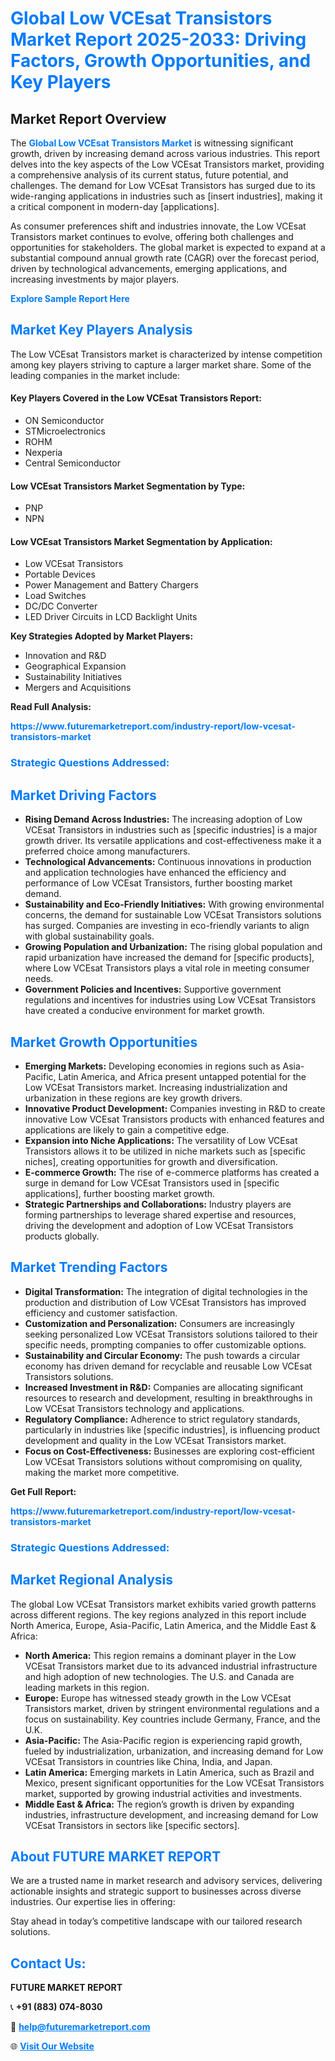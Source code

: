 <h1 style="color: #007BFF;">Global Low VCEsat Transistors Market Report 2025-2033: Driving Factors, Growth Opportunities, and Key Players</h1>

<section id="overview">
<h2>Market Report Overview</h2>
<p>The <a href="https://www.futuremarketreport.com/industry-report/low-vcesat-transistors-market" style="color: #007BFF; text-decoration: none;"><strong>Global Low VCEsat Transistors Market</strong></a> is witnessing significant growth, driven by increasing demand across various industries. This report delves into the key aspects of the Low VCEsat Transistors market, providing a comprehensive analysis of its current status, future potential, and challenges. The demand for Low VCEsat Transistors has surged due to its wide-ranging applications in industries such as [insert industries], making it a critical component in modern-day [applications].</p>
<p>As consumer preferences shift and industries innovate, the Low VCEsat Transistors market continues to evolve, offering both challenges and opportunities for stakeholders. The global market is expected to expand at a substantial compound annual growth rate (CAGR) over the forecast period, driven by technological advancements, emerging applications, and increasing investments by major players.</p>
</section>

<section id="overview">
<p><a href="https://www.futuremarketreport.com/request-sample/reportId=81360" style="color: #007BFF; text-decoration: none;"><strong>Explore Sample Report Here</strong></a></p>
</section>

<section id="key-players">
<h2 style="color: #007BFF;">Market Key Players Analysis</h2>
<p>The Low VCEsat Transistors market is characterized by intense competition among key players striving to capture a larger market share. Some of the leading companies in the market include:</p>
<h4>Key Players Covered in the Low VCEsat Transistors Report:</h4>
<ul><li>ON Semiconductor</li><li>STMicroelectronics</li><li>ROHM</li><li>Nexperia</li><li>Central Semiconductor</li></ul>
<h4>Low VCEsat Transistors Market Segmentation by Type:</h4>
<ul><li>PNP</li><li>NPN</li></ul>

<h4>Low VCEsat Transistors Market Segmentation by Application:</h4>
<ul><li>Low VCEsat Transistors</li><li>Portable Devices</li><li>Power Management and Battery Chargers</li><li>Load Switches</li><li>DC/DC Converter</li><li>LED Driver Circuits in LCD Backlight Units</li></ul>
<p><strong>Key Strategies Adopted by Market Players:</strong></p>
<ul>
<li>Innovation and R&D</li>
<li>Geographical Expansion</li>
<li>Sustainability Initiatives</li>
<li>Mergers and Acquisitions</li>
</ul>
</section>

<section>
<p><strong>Read Full Analysis: </strong></p><a href="https://www.futuremarketreport.com/industry-report/low-vcesat-transistors-market" style="color: #007BFF; text-decoration: none;"><strong>https://www.futuremarketreport.com/industry-report/low-vcesat-transistors-market</strong></a>
<h3 style="color: #007BFF;">Strategic Questions Addressed:</h3>
</section>

<section id="driving-factors">
<h2 style="color: #007BFF;">Market Driving Factors</h2>
<ul>
<li><strong>Rising Demand Across Industries:</strong> The increasing adoption of Low VCEsat Transistors in industries such as [specific industries] is a major growth driver. Its versatile applications and cost-effectiveness make it a preferred choice among manufacturers.</li>
<li><strong>Technological Advancements:</strong> Continuous innovations in production and application technologies have enhanced the efficiency and performance of Low VCEsat Transistors, further boosting market demand.</li>
<li><strong>Sustainability and Eco-Friendly Initiatives:</strong> With growing environmental concerns, the demand for sustainable Low VCEsat Transistors solutions has surged. Companies are investing in eco-friendly variants to align with global sustainability goals.</li>
<li><strong>Growing Population and Urbanization:</strong> The rising global population and rapid urbanization have increased the demand for [specific products], where Low VCEsat Transistors plays a vital role in meeting consumer needs.</li>
<li><strong>Government Policies and Incentives:</strong> Supportive government regulations and incentives for industries using Low VCEsat Transistors have created a conducive environment for market growth.</li>
</ul>
</section>

<section id="growth-opportunities">
<h2 style="color: #007BFF;">Market Growth Opportunities</h2>
<ul>
<li><strong>Emerging Markets:</strong> Developing economies in regions such as Asia-Pacific, Latin America, and Africa present untapped potential for the Low VCEsat Transistors market. Increasing industrialization and urbanization in these regions are key growth drivers.</li>
<li><strong>Innovative Product Development:</strong> Companies investing in R&D to create innovative Low VCEsat Transistors products with enhanced features and applications are likely to gain a competitive edge.</li>
<li><strong>Expansion into Niche Applications:</strong> The versatility of Low VCEsat Transistors allows it to be utilized in niche markets such as [specific niches], creating opportunities for growth and diversification.</li>
<li><strong>E-commerce Growth:</strong> The rise of e-commerce platforms has created a surge in demand for Low VCEsat Transistors used in [specific applications], further boosting market growth.</li>
<li><strong>Strategic Partnerships and Collaborations:</strong> Industry players are forming partnerships to leverage shared expertise and resources, driving the development and adoption of Low VCEsat Transistors products globally.</li>
</ul>
</section>

<section id="trending-factors">
<h2 style="color: #007BFF;">Market Trending Factors</h2>
<ul>
<li><strong>Digital Transformation:</strong> The integration of digital technologies in the production and distribution of Low VCEsat Transistors has improved efficiency and customer satisfaction.</li>
<li><strong>Customization and Personalization:</strong> Consumers are increasingly seeking personalized Low VCEsat Transistors solutions tailored to their specific needs, prompting companies to offer customizable options.</li>
<li><strong>Sustainability and Circular Economy:</strong> The push towards a circular economy has driven demand for recyclable and reusable Low VCEsat Transistors solutions.</li>
<li><strong>Increased Investment in R&D:</strong> Companies are allocating significant resources to research and development, resulting in breakthroughs in Low VCEsat Transistors technology and applications.</li>
<li><strong>Regulatory Compliance:</strong> Adherence to strict regulatory standards, particularly in industries like [specific industries], is influencing product development and quality in the Low VCEsat Transistors market.</li>
<li><strong>Focus on Cost-Effectiveness:</strong> Businesses are exploring cost-efficient Low VCEsat Transistors solutions without compromising on quality, making the market more competitive.</li>
</ul>
</section>

<section>
<p><strong>Get Full Report: </strong></p><a href="https://www.futuremarketreport.com/industry-report/low-vcesat-transistors-market" style="color: #007BFF; text-decoration: none;"><strong>https://www.futuremarketreport.com/industry-report/low-vcesat-transistors-market</strong></a>
<h3 style="color: #007BFF;">Strategic Questions Addressed:</h3>
</section>


<section id="regional-analysis">
<h2 style="color: #007BFF;">Market Regional Analysis</h2>
<p>The global Low VCEsat Transistors market exhibits varied growth patterns across different regions. The key regions analyzed in this report include North America, Europe, Asia-Pacific, Latin America, and the Middle East & Africa:</p>
<ul>
<li><strong>North America:</strong> This region remains a dominant player in the Low VCEsat Transistors market due to its advanced industrial infrastructure and high adoption of new technologies. The U.S. and Canada are leading markets in this region.</li>
<li><strong>Europe:</strong> Europe has witnessed steady growth in the Low VCEsat Transistors market, driven by stringent environmental regulations and a focus on sustainability. Key countries include Germany, France, and the U.K.</li>
<li><strong>Asia-Pacific:</strong> The Asia-Pacific region is experiencing rapid growth, fueled by industrialization, urbanization, and increasing demand for Low VCEsat Transistors in countries like China, India, and Japan.</li>
<li><strong>Latin America:</strong> Emerging markets in Latin America, such as Brazil and Mexico, present significant opportunities for the Low VCEsat Transistors market, supported by growing industrial activities and investments.</li>
<li><strong>Middle East & Africa:</strong> The region’s growth is driven by expanding industries, infrastructure development, and increasing demand for Low VCEsat Transistors in sectors like [specific sectors].</li>
</ul>
</section>

<footer>
<h2 style="color: #007BFF;">About FUTURE MARKET REPORT</h2>
<p>We are a trusted name in market research and advisory services, delivering actionable insights and strategic support to businesses across diverse industries. Our expertise lies in offering:</p>

<p>Stay ahead in today’s competitive landscape with our tailored research solutions.</p>

<h2 style="color: #007BFF;">Contact Us:</h2>
<p><strong>FUTURE MARKET REPORT</strong></p>
<p>📞 <strong>+91 (883) 074-8030</strong></p>
<p>📧 <strong><a href="mailto:help@futuremarketreport.com" style="color: #007BFF;">help@futuremarketreport.com</a></strong></p>
<p>🌐 <strong><a href="https://www.futuremarketreport.com/" style="color: #007BFF;">Visit Our Website</a></strong></p>
</footer>